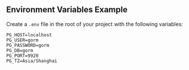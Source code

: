 ## Environment Variables Example

Create a `.env` file in the root of your project with the following variables:

```env
PG_HOST=localhost
PG_USER=gorm
PG_PASSWORD=gorm
PG_DB=gorm
PG_PORT=9920
PG_TZ=Asia/Shanghai
```